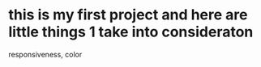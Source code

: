 # this is my first project and here are little things 1 take into consideraton
responsiveness, color
